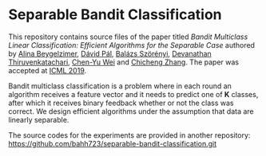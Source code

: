 Separable Bandit Classification
===============================

This repository contains source files of the paper titled _Bandit Multiclass
Linear Classification: Efficient Algorithms for the Separable Case_ authored by
[Alina Beygelzimer](http://hunch.net/~beygel/),
[Dávid Pál](http://david.palenica.com/),
[Balázs Szörényi](http://www.inf.u-szeged.hu/~szorenyi/),
[Devanathan Thiruvenkatachari](https://cims.nyu.edu/~deva/),
[Chen-Yu Wei](https://sites.google.com/site/bobcywei/)
and [Chicheng Zhang](https://zcc1307.github.io/).
The paper was accepted at [ICML 2019](https://icml.cc/Conferences/2019).

Bandit multiclass classification is a problem where in each round an algorithm
receives a feature vector and it needs to predict one of <b>K</b> classes, after
which it receives binary feedback whether or not the class was correct. We
design efficient algorithms under the assumption that data are linearly
separable.

The source codes for the experiments are provided in another repository: https://github.com/bahh723/separable-bandit-classification.git
